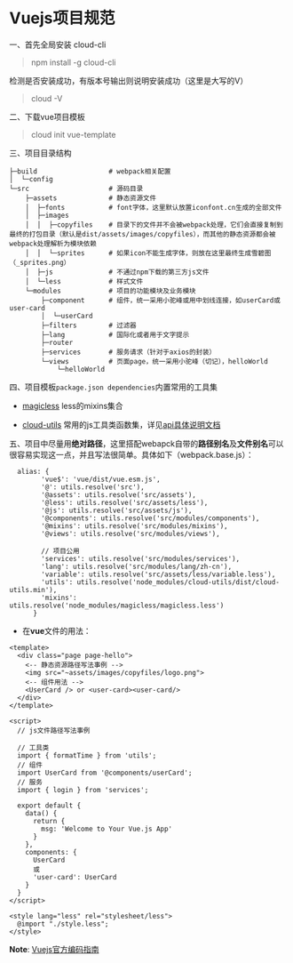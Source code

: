 # Vuejs项目规范

一、首先全局安装 cloud-cli

> npm install -g cloud-cli

检测是否安装成功，有版本号输出则说明安装成功（这里是大写的V） 

> cloud -V


二、下载vue项目模板

> cloud init vue-template <my-project>


三、项目目录结构

```
├─build                  # webpack相关配置
│  └─config       
└─src                    # 源码目录
    ├─assets             # 静态资源文件
    │  ├─fonts           # font字体，这里默认放置iconfont.cn生成的全部文件
    │  ├─images   
    │  │  ├─copyfiles    # 目录下的文件并不会被webpack处理，它们会直接复制到最终的打包目录（默认是dist/assets/images/copyfiles），而其他的静态资源都会被webpack处理解析为模块依赖
    │  │  └─sprites      # 如果icon不能生成字体，则放在这里最终生成雪碧图（_sprites.png）
    │  ├─js              # 不通过npm下载的第三方js文件      
    │  └─less            # 样式文件
    └─modules            # 项目的功能模块及业务模块
        ├─component      # 组件，统一采用小驼峰或用中划线连接，如userCard或user-card
        │  └─userCard
        ├─filters        # 过滤器
        ├─lang           # 国际化或者用于文字提示
        ├─router  
        ├─services       # 服务请求（针对于axios的封装）
        └─views          # 页面page，统一采用小驼峰（切记），helloWorld
            └─helloWorld               
```

四、项目模板`package.json dependencies`内置常用的工具集

- [magicless](https://github.com/cklwblove/magicless) less的mixins集合

- [cloud-utils](https://github.com/cloud-templates/cloud-utils) 常用的js工具类函数集，详见[api具体说明文档](https://cloud-templates.github.io/cloud-utils/)

五、项目中尽量用**绝对路径**，这里搭配webapck自带的**路径别名**及**文件别名**可以很容易实现这一点，并且写法很简单。具体如下（webpack.base.js）：

```
  alias: {
        'vue$': 'vue/dist/vue.esm.js',
        '@': utils.resolve('src'),
        '@assets': utils.resolve('src/assets'),
        '@less': utils.resolve('src/assets/less'),
        '@js': utils.resolve('src/assets/js'),
        '@components': utils.resolve('src/modules/components'),
        '@mixins': utils.resolve('src/modules/mixins'),
        '@views': utils.resolve('src/modules/views'),
  
        // 项目公用
        'services': utils.resolve('src/modules/services'),
        'lang': utils.resolve('src/modules/lang/zh-cn'),
        'variable': utils.resolve('src/assets/less/variable.less'),
        'utils': utils.resolve('node_modules/cloud-utils/dist/cloud-utils.min'),
        'mixins': utils.resolve('node_modules/magicless/magicless.less')
      }
```

- 在**vue**文件的用法：

```
<template>
  <div class="page page-hello">
    <-- 静态资源路径写法事例 -->
    <img src="~assets/images/copyfiles/logo.png">
    <-- 组件用法 -->
    <UserCard /> or <user-card><user-card/>
  </div>
</template>

<script>
  // js文件路径写法事例
  
  // 工具类
  import { formatTime } from 'utils';
  // 组件
  import UserCard from '@components/userCard';
  // 服务
  import { login } from 'services';
  
  export default {
    data() {
      return {
        msg: 'Welcome to Your Vue.js App'
      }
    },
    components: {
      UserCard 
      或
      'user-card': UserCard  
    }
  }
</script>

<style lang="less" rel="stylesheet/less">
  @import "./style.less";
</style>

```

**Note**: [Vuejs官方编码指南](https://cn.vuejs.org/v2/style-guide/index.html)



